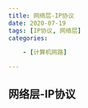 ```yaml
---
title: 网络层-IP协议
date: 2020-07-19
tags: [IP协议, 网络层]
categories: 

    - [计算机网路]

---
```


## 网络层-IP协议
